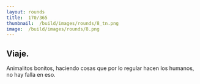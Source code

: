```yaml
---
layout:	rounds
title:	170/365
thumbnail:	/build/images/rounds/8_tn.png
image:	/build/images/rounds/8.png
---
```


##	Viaje.
Animalitos bonitos, haciendo cosas que por lo regular hacen los humanos, no hay falla en eso.

